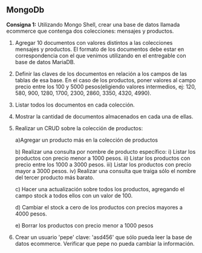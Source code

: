 ## MongoDb

**Consigna 1:** Utilizando Mongo Shell, crear una base de datos llamada ecommerce que contenga dos colecciones: mensajes y productos.

1. Agregar 10 documentos con valores distintos a las colecciones mensajes y productos. El formato de los documentos debe estar en correspondencia con el que venimos utilizando en el entregable con base de datos MariaDB.

2. Definir las claves de los documentos en relación a los campos de las tablas de esa base. En el caso de los productos, poner valores al campo precio entre los 100 y 5000 pesos(eligiendo valores intermedios, ej: 120, 580, 900, 1280, 1700, 2300, 2860, 3350, 4320, 4990).

3. Listar todos los documentos en cada colección.

4. Mostrar la cantidad de documentos almacenados en cada una de ellas.

5. Realizar un CRUD sobre la colección de productos:

   a)Agregar un producto más en la colección de productos

   b) Realizar una consulta por nombre de producto específico:
   i) Listar los productos con precio menor a 1000 pesos.
   ii) Listar los productos con precio entre los 1000 a 3000 pesos.
   iii) Listar los productos con precio mayor a 3000 pesos.
   iv) Realizar una consulta que traiga sólo el nombre del tercer producto más barato.

   c) Hacer una actualización sobre todos los productos, agregando el campo stock a todos ellos con un valor de 100.

   d) Cambiar el stock a cero de los productos con precios mayores a 4000 pesos.

   e) Borrar los productos con precio menor a 1000 pesos

6. Crear un usuario 'pepe' clave: 'asd456' que sólo pueda leer la base de datos ecommerce. Verificar que pepe no pueda cambiar la información.
